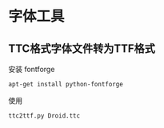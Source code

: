 字体工具
===================

TTC格式字体文件转为TTF格式
-------------------

安装 fontforge

```bash
apt-get install python-fontforge
```

使用

```
ttc2ttf.py Droid.ttc
```
